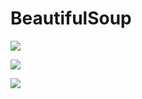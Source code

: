 # BeautifulSoup


![](http://p2ehgqigv.bkt.clouddn.com/18-4-9/43937937.jpg)

![](http://p2ehgqigv.bkt.clouddn.com/18-4-9/57466469.jpg)

![](http://p2ehgqigv.bkt.clouddn.com/18-4-9/29182582.jpg)

<!--
create time: 2018-04-09 16:54:11
Author: Alfred

This file is created by Marboo<http://marboo.io> template file $MARBOO_HOME/.media/starts/default.md
本文件由 Marboo<http://marboo.io> 模板文件 $MARBOO_HOME/.media/starts/default.md 创建
-->

